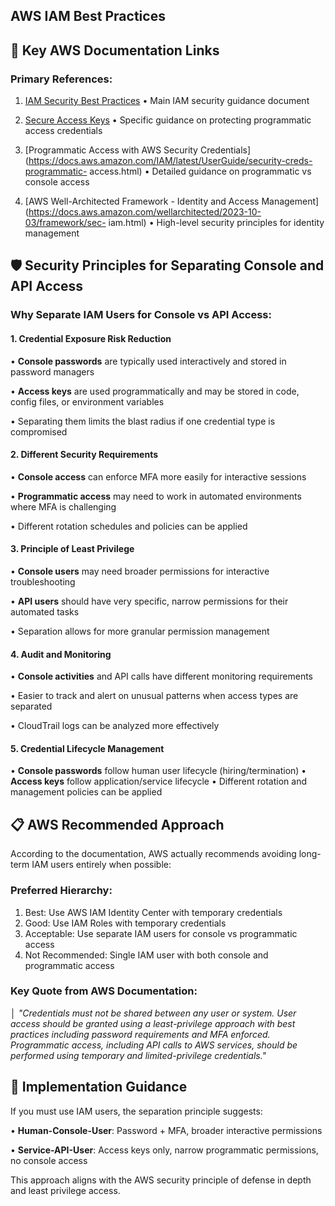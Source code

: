 ## AWS IAM Best Practices

## 🔗 Key AWS Documentation Links

### **Primary References:**

1. [IAM Security Best Practices](https://docs.aws.amazon.com/IAM/latest/UserGuide/best-practices.html)
   • Main IAM security guidance document

2. [Secure Access Keys](https://docs.aws.amazon.com/IAM/latest/UserGuide/securing_access-keys.html)
   • Specific guidance on protecting programmatic access credentials

3. [Programmatic Access with AWS Security Credentials](https://docs.aws.amazon.com/IAM/latest/UserGuide/security-creds-programmatic-
access.html)
   • Detailed guidance on programmatic vs console access

4. [AWS Well-Architected Framework - Identity and Access Management](https://docs.aws.amazon.com/wellarchitected/2023-10-03/framework/sec-
iam.html)
   • High-level security principles for identity management

## 🛡️ Security Principles for Separating Console and API Access

### **Why Separate IAM Users for Console vs API Access:**

#### **1. Credential Exposure Risk Reduction**
• **Console passwords** are typically used interactively and stored in password managers

• **Access keys** are used programmatically and may be stored in code, config files, or environment variables

• Separating them limits the blast radius if one credential type is compromised

#### **2. Different Security Requirements**
• **Console access** can enforce MFA more easily for interactive sessions

• **Programmatic access** may need to work in automated environments where MFA is challenging

• Different rotation schedules and policies can be applied

#### **3. Principle of Least Privilege**
• **Console users** may need broader permissions for interactive troubleshooting

• **API users** should have very specific, narrow permissions for their automated tasks

• Separation allows for more granular permission management

#### **4. Audit and Monitoring**
• **Console activities** and API calls have different monitoring requirements

• Easier to track and alert on unusual patterns when access types are separated

• CloudTrail logs can be analyzed more effectively

#### **5. Credential Lifecycle Management**
• **Console passwords** follow human user lifecycle (hiring/termination)
• **Access keys** follow application/service lifecycle
• Different rotation and management policies can be applied

## 📋 AWS Recommended Approach

According to the documentation, AWS actually recommends avoiding long-term IAM users entirely when possible:

### **Preferred Hierarchy:**
1. Best: Use AWS IAM Identity Center with temporary credentials
2. Good: Use IAM Roles with temporary credentials  
3. Acceptable: Use separate IAM users for console vs programmatic access
4. Not Recommended: Single IAM user with both console and programmatic access

### **Key Quote from AWS Documentation:**
│ *"Credentials must not be shared between any user or system. User access should be granted using a least-privilege approach with best 
practices including password requirements and MFA enforced. Programmatic access, including API calls to AWS services, should be performed 
using temporary and limited-privilege credentials."*

## 🔧 Implementation Guidance

If you must use IAM users, the separation principle suggests:

• **Human-Console-User**: Password + MFA, broader interactive permissions

• **Service-API-User**: Access keys only, narrow programmatic permissions, no console access

This approach aligns with the AWS security principle of defense in depth and least privilege access.

